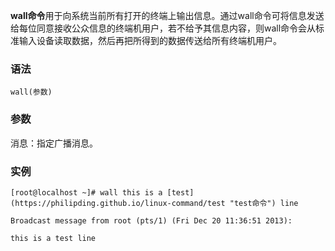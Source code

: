 **wall命令**用于向系统当前所有打开的终端上输出信息。通过wall命令可将信息发送给每位同意接收公众信息的终端机用户，若不给予其信息内容，则wall命令会从标准输入设备读取数据，然后再把所得到的数据传送给所有终端机用户。

### 语法  

```
wall(参数)
```

### 参数  

消息：指定广播消息。

### 实例  

```
[root@localhost ~]# wall this is a [test](https://philipding.github.io/linux-command/test "test命令") line

Broadcast message from root (pts/1) (Fri Dec 20 11:36:51 2013):

this is a test line
```